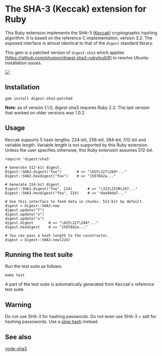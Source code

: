 # The SHA-3 (Keccak) extension for Ruby

This Ruby extension implements the SHA-3 ([Keccak](http://keccak.noekeon.org/)) cryptographic hashing algorithm. It is based on the reference C implementation, version 3.2. The exposed interface is almost identical to that of the `digest` standard library.

This gem is a patched version of `digest-sha3` which applies [https://github.com/phusion/digest-sha3-ruby/pull/8] to resolve Ubuntu installation issues.

[<img src="http://www.phusion.nl/assets/logo.png">](http://www.phusion.nl/)

## Installation

    gem install digest-sha3-patched

**Note**: as of version 1.1.0, digest-sha3 requires Ruby 2.2. The last version that worked on older versions was 1.0.2.

## Usage

Keccak supports 5 hash lengths: 224-bit, 256-bit, 384-bit, 512-bit and variable length. Variable length is not supported by this Ruby extension. Unless the user specifies otherwise, this Ruby extension assumes 512-bit.

    require 'digest/sha3'

    # Generate 512-bit digest.
    Digest::SHA3.digest("foo")       # => "\025\227\204*..."
    Digest::SHA3.hexdigest("foo")    # => "1597842a..."

    # Generate 224-bit digest.
    Digest::SHA3.digest("foo", 224)       # => "\332\251M\247..."
    Digest::SHA3.hexdigest("foo", 224)    # => "daa94da7..."

    # Use this interface to feed data in chunks. 512-bit by default.
    digest = Digest::SHA3.new
    digest.update("f")
    digest.update("o")
    digest.update("o")
    digest.digest       # => "\025\227\204*..."
    digest.hexdigest    # => "1597842a..."

    # You can pass a hash length to the constructor.
    digest = Digest::SHA3.new(224)

## Running the test suite

Run the test suite as follows:

    make test

A part of the test suite is automatically generated from Keccak's reference test suite.

## Warning

Do not use SHA-3 for hashing passwords. Do not even use SHA-3 + salt for hashing passowords. Use a [slow hash](http://codahale.com/how-to-safely-store-a-password/) instead.

## See also

[node-sha3](https://github.com/phusion/node-sha3)
